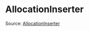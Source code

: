 # AllocationInserter

Source: [AllocationInserter](../../csrc/device_lower/pass/allocation.cpp#L1067)
